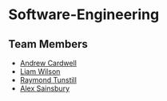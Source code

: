 # Software-Engineering

## Team Members
* [Andrew Cardwell](https://www.github.com/Andze "Andrew Cardwell Repo")
* [Liam Wilson](https://www.github.com/necronDOW "Liam Wilson Repo")
* [Raymond Tunstill](https://www.github.com/RaymondKirk "Raymond Tunstill Repo")
* [Alex Sainsbury](https://www.github.com/Alex-Sainsbury "Alex Sainsbury Repo")
